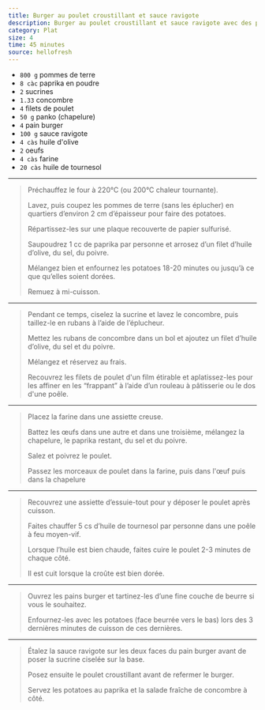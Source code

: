 ```yaml
---
title: Burger au poulet croustillant et sauce ravigote
description: Burger au poulet croustillant et sauce ravigote avec des potatoes maison & des rubans de concombre
category: Plat
size: 4
time: 45 minutes
source: hellofresh
---
```


* `800 g` pommes de terre
* `8 càc` paprika en poudre
* `2` sucrines
* `1.33` concombre
* `4` filets de poulet
* `50 g` panko (chapelure)
* `4` pain burger
* `100 g` sauce ravigote
* `4 càs` huile d'olive
* `2` oeufs
* `4 càs` farine
* `20 càs` huile de tournesol

---

> Préchauffez le four à 220°C (ou 200°C chaleur tournante).
>
> Lavez, puis coupez les pommes de terre (sans les éplucher) en quartiers d’environ 2 cm d’épaisseur pour faire des potatoes.
>
> Répartissez-les sur une plaque recouverte de papier sulfurisé.
>
> Saupoudrez 1 cc de paprika par personne et arrosez d’un filet d’huile d’olive, du sel, du poivre.
>
> Mélangez bien et enfournez les potatoes 18-20 minutes ou jusqu’à ce que qu’elles soient dorées.
>
> Remuez à mi-cuisson.

---

> Pendant ce temps, ciselez la sucrine et lavez le concombre, puis taillez-le en rubans à l’aide de l’éplucheur.
>
> Mettez les rubans de concombre dans un bol et ajoutez un filet d’huile d’olive, du sel et du poivre.
>
> Mélangez et réservez au frais.
>
> Recouvrez les filets de poulet d'un film étirable et aplatissez-les pour les affiner en les “frappant” à l’aide d’un rouleau à pâtisserie ou le dos d'une poêle.

---

> Placez la farine dans une assiette creuse.
>
> Battez les œufs dans une autre et dans une troisième, mélangez la chapelure, le paprika restant, du sel et du poivre.
>
> Salez et poivrez le poulet.
>
> Passez les morceaux de poulet dans la farine, puis dans l'œuf puis dans la chapelure

---

> Recouvrez une assiette d’essuie-tout pour y déposer le poulet après cuisson.
>
> Faites chauffer 5 cs d’huile de tournesol par personne dans une poêle à feu moyen-vif.
>
> Lorsque l’huile est bien chaude, faites cuire le poulet 2-3 minutes de chaque côté.
>
> Il est cuit lorsque la croûte est bien dorée.

---

> Ouvrez les pains burger et tartinez-les d’une fine couche de beurre si vous le souhaitez.
>
> Enfournez-les avec les potatoes (face beurrée vers le bas) lors des 3 dernières minutes de cuisson de ces dernières.

---

> Étalez la sauce ravigote sur les deux faces du pain burger avant de poser la sucrine ciselée sur la base.
>
> Posez ensuite le poulet croustillant avant de refermer le burger.
>
> Servez les potatoes au paprika et la salade fraîche de concombre à côté.